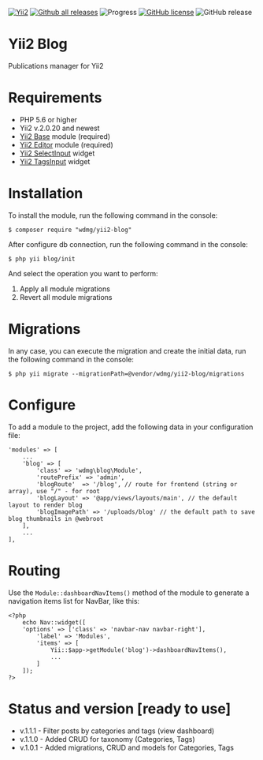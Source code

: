 [![Yii2](https://img.shields.io/badge/required-Yii2_v2.0.20-blue.svg)](https://packagist.org/packages/yiisoft/yii2)
[![Github all releases](https://img.shields.io/github/downloads/wdmg/yii2-blog/total.svg)](https://GitHub.com/wdmg/yii2-blog/releases/)
![Progress](https://img.shields.io/badge/progress-ready_to_use-green.svg)
[![GitHub license](https://img.shields.io/github/license/wdmg/yii2-blog.svg)](https://github.com/wdmg/yii2-blog/blob/master/LICENSE)
![GitHub release](https://img.shields.io/github/release/wdmg/yii2-blog/all.svg)

# Yii2 Blog
Publications manager for Yii2

# Requirements 
* PHP 5.6 or higher
* Yii2 v.2.0.20 and newest
* [Yii2 Base](https://github.com/wdmg/yii2-base) module (required)
* [Yii2 Editor](https://github.com/wdmg/yii2-editor) module (required)
* [Yii2 SelectInput](https://github.com/wdmg/yii2-selectinput) widget
* [Yii2 TagsInput](https://github.com/wdmg/yii2-tagsinput) widget

# Installation
To install the module, run the following command in the console:

`$ composer require "wdmg/yii2-blog"`

After configure db connection, run the following command in the console:

`$ php yii blog/init`

And select the operation you want to perform:
  1) Apply all module migrations
  2) Revert all module migrations

# Migrations
In any case, you can execute the migration and create the initial data, run the following command in the console:

`$ php yii migrate --migrationPath=@vendor/wdmg/yii2-blog/migrations`

# Configure
To add a module to the project, add the following data in your configuration file:

    'modules' => [
        ...
        'blog' => [
            'class' => 'wdmg\blog\Module',
            'routePrefix' => 'admin',
            'blogRoute'  => '/blog', // route for frontend (string or array), use "/" - for root
            'blogLayout' => '@app/views/layouts/main', // the default layout to render blog
            'blogImagePath' => '/uploads/blog' // the default path to save blog thumbnails in @webroot
        ],
        ...
    ],


# Routing
Use the `Module::dashboardNavItems()` method of the module to generate a navigation items list for NavBar, like this:

    <?php
        echo Nav::widget([
        'options' => ['class' => 'navbar-nav navbar-right'],
            'label' => 'Modules',
            'items' => [
                Yii::$app->getModule('blog')->dashboardNavItems(),
                ...
            ]
        ]);
    ?>

# Status and version [ready to use]
* v.1.1.1 -  Filter posts by categories and tags (view dashboard)
* v.1.1.0 -  Added CRUD for taxonomy (Categories, Tags)
* v.1.0.1 -  Added migrations, CRUD and models for Categories, Tags